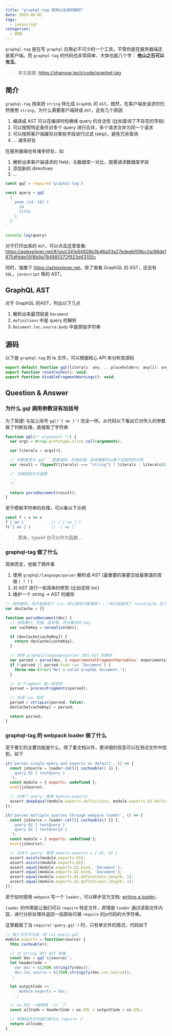 ```yaml
---
title: "graphql-tag 使用以及源码解析"
date: 2019-08-02
tags:
  - javascript
categories:
  - 前端
---
```


`graphql-tag` 是在写 `graphql` 应用必不可少的一个工具，不管你是在服务器端还是客户端。而 `graphql-tag` 的代码也非常简单，大体也就八个字： **他山之石可以攻玉**。

> 本文链接: <https://shanyue.tech/code/graphql-tag>

## 简介

`graphql-tag` 用来把 `string` 转化成 `GraphQL` 的 `AST`。既然，在客户端发请求时仍然使用 `string`，为什么需要客户端转成 `AST`，这有几个原因

1. 编译成 AST 可以在编译时检确保 query 的合法性 (比如查询了不存在的字段)
1. 可以按照特定条件对多个 query 进行合并，多个请求合并为同一个请求
1. 可以按照客户端缓存对某些字段进行过滤 (skip)，避免冗余查询
1. ... 诸多好处

在服务器端也有诸多好处，如

1. 解析出来客户端请求的 field，与数据库一对比，按需请求数据库字段
1. 添加新的 directives
1. ...

<!--more-->

``` javascript
const gql = require('graphql-tag')

const query = gql`
  {
    poem (id: 10) {
      id
      title
    }
  }
`

console.log(query)
```

对于打印出来的 `AST`，可以点击这里查看: <https://astexplorer.net/#/gist/341e64826b3b46a03a27edeebf09bc2a/86de1875dfdde05f8b9a784885372f923d43155c>

同时，强推下 <https://astexplorer.net>。除了查看 GraphQL 的 AST，还会有 `SQL`，`javascript` 等的 AST。

## GraphQL AST

对于 GraphQL 的AST，列出以下几点

1. 解析出来最顶层是 `Document`
1. `definitions` 中是 query 的解析
1. `Document.loc.source.body` 中是原始字符串

## 源码

以下是 `graphql-tag` 的 ts 文件，可以根据核心 API 来分析其源码


``` javascript
export default function gql(literals: any, ...placeholders: any[]): any;
export function resetCaches(): void;
export function disableFragmentWarnings(): void;
```

## Question & Answer

### 为什么 gql 调用参数没有加括号

为了简捷! 与加上括号 `gql('{ me }')` 完全一样。从代码以下看出它对传入的参数做了判断处理，直接取了字符串

``` javascript
function gql(/* arguments */) {
  var args = Array.prototype.slice.call(arguments);

  var literals = args[0];

  // 判断是否为 gql`` 直接调用，并做处理。具体理解可以看下边我列的示例
  var result = (typeof(literals) === "string") ? literals : literals[0];

  /* 注释掉因为不重要
  ...
  */

  return parseDocument(result);
}
```

至于模板字符串的处理，可以看以下示例

``` javascript
const f = x => x
f`{ me }`           // ['{ me }']
f(`{ me }`)         // '{ me }'
```

> 原来，typeof 也可以作为函数...

### graphql-tag 做了什么

简单而言，他做了两件事

1. 使用 `graphql/language/parser` 解析成 AST (最重要的事要交给最靠谱的库做！！！)
1. 对 AST 进行一些简单的修剪 (比如去除 loc)
1. 维护一个 string -> AST 的缓存

``` javascript
// 用作缓存，而不是使用了 lru，所以很有可能爆掉！！！所以他提供了 resetCache 这个函数
var docCache = {}

function parseDocument(doc) {
  // 去除换行，空格，逗号等，作为缓存的 key
  var cacheKey = normalize(doc);

  if (docCache[cacheKey]) {
    return docCache[cacheKey];
  }

  // 使用 graphql/language/parser 进行 AST 的解析
  var parsed = parse(doc, { experimentalFragmentVariables: experimentalFragmentVariables });
  if (!parsed || parsed.kind !== 'Document') {
    throw new Error('Not a valid GraphQL document.');
  }

  // 对 fragment 做一些校验
  parsed = processFragments(parsed);

  // 去掉 loc 信息
  parsed = stripLoc(parsed, false);
  docCache[cacheKey] = parsed;

  return parsed;
}
```

### graphql-tag 的 webpack loader 做了什么

至于看它的主要功能是什么，除了看文档以外，更详细的信息可以在测试文件中找到，如下

``` javascript
it('parses single query and exports as default', () => {
  const jsSource = loader.call({ cacheable() {} }, `
    query Q1 { testQuery }
  `);
  const module = { exports: undefined };
  eval(jsSource);

  // 对单个 query，直接 module.exports
  assert.deepEqual(module.exports.definitions, module.exports.Q1.definitions);
});

it('parses multiple queries through webpack loader', () => {
  const jsSource = loader.call({ cacheable() {} }, `
    query Q1 { testQuery }
    query Q2 { testQuery2 }
  `);
  const module = { exports: undefined };
  eval(jsSource);

  // 对多个 query，使用 module.exports = { Q1, Q2 }
  assert.exists(module.exports.Q1);
  assert.exists(module.exports.Q2);
  assert.equal(module.exports.Q1.kind, 'Document');
  assert.equal(module.exports.Q2.kind, 'Document');
  assert.equal(module.exports.Q1.definitions.length, 1);
  assert.equal(module.exports.Q2.definitions.length, 1);
});
```

至于如何使用 `webpack` 写一个 `loader`，可以移步官方文档: [writing a loader](https://webpack.js.org/contribute/writing-a-loader/#root)。

`loader` 的作用是让我们可以 `require` 特定文件，原理是 `loader` 通过读取文件内容，进行分析处理并返回一段原始可被 `require` 的js代码的大字符串。

这里截取了当 `require('query.gql')` 时，只有单文件的情况，代码如下

``` javascript
// 输入为文件内容，即 cat query.gql
module.exports = function(source) {
  this.cacheable();

  // 对 string 进行 AST 转换
  const doc = gql`${source}`;
  let headerCode = `
    var doc = ${JSON.stringify(doc)};
    doc.loc.source = ${JSON.stringify(doc.loc.source)};
  `;

  let outputCode += `
      module.exports = doc;
    `;

  // os.EOL 一般就是 '\n' 了
  const allCode = headerCode + os.EOL + outputCode + os.EOL;

  // 转换后的文件我们就可以 require 了
  return allCode;
}
```
